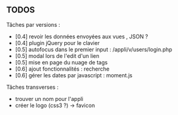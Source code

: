 TODOS
-----

Tâches par versions :

* [0.4] revoir les données envoyées aux vues , JSON ?
* [0.4] plugin jQuery pour le clavier
* [0.5] autofocus dans le premier input : /appli/v/users/login.php
* [0.5] modal lors de l'edit d'un lien
* [0.5] mise en page du nuage de tags
* [0.6] ajout fonctionnalités : recherche
* [0.6] gérer les dates par javascript : moment.js

Tâches transverses :

* trouver un nom pour l'appli
* créer le logo (css3 ?) -> favicon

